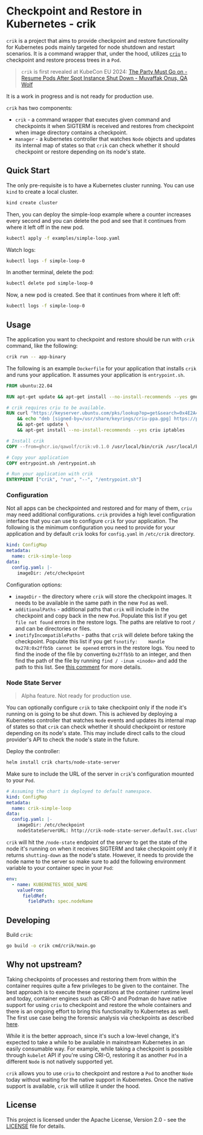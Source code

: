 # Checkpoint and Restore in Kubernetes - crik

`crik` is a project that aims to provide checkpoint and restore functionality for Kubernetes pods mainly targeted for
node shutdown and restart scenarios. It is a command wrapper that, under the hood, utilizes
[`criu`](https://github.com/checkpoint-restore/criu) to checkpoint and restore process trees in a `Pod`.

> `crik` is first revealed at KubeCon EU 2024:
> [The Party Must Go on - Resume Pods After Spot Instance Shut Down - Muvaffak Onuş, QA Wolf](https://kccnceu2024.sched.com/event/1YeP3)

It is a work in progress and is not ready for production use.

`crik` has two components:

- `crik` - a command wrapper that executes given command and checkpoints it when SIGTERM is received and restores from
  checkpoint when image directory contains a checkpoint.
- `manager` - a kubernetes controller that watches `Node` objects and updates its internal map of states so that `crik`
  can check whether it should checkpoint or restore depending on its node's state.

## Quick Start

The only pre-requisite is to have a Kubernetes cluster running. You can use `kind` to create a local cluster.

```bash
kind create cluster
```

Then, you can deploy the simple-loop example where a counter increases every second and you can delete the pod and see
that it continues from where it left off in the new pod.

```bash
kubectl apply -f examples/simple-loop.yaml
```

Watch logs:

```bash
kubectl logs -f simple-loop-0
```

In another terminal, delete the pod:

```bash
kubectl delete pod simple-loop-0
```

Now, a new pod is created. See that it continues from where it left off:

```bash
kubectl logs -f simple-loop-0
```

## Usage

The application you want to checkpoint and restore should be run with `crik` command, like the following:

```bash
crik run -- app-binary
```

The following is an example `Dockerfile` for your application that installs `crik` and runs your application. It assumes
your application is `entrypoint.sh`.

```Dockerfile
FROM ubuntu:22.04

RUN apt-get update && apt-get install --no-install-recommends --yes gnupg curl ca-certificates

# crik requires criu to be available.
RUN curl "https://keyserver.ubuntu.com/pks/lookup?op=get&search=0x4E2A48715C45AEEC077B48169B29EEC9246B6CE2" | gpg --dearmor > /usr/share/keyrings/criu-ppa.gpg \
    && echo "deb [signed-by=/usr/share/keyrings/criu-ppa.gpg] https://ppa.launchpadcontent.net/criu/ppa/ubuntu jammy main" > /etc/apt/sources.list.d/criu.list \
    && apt-get update \
    && apt-get install --no-install-recommends --yes criu iptables

# Install crik
COPY --from=ghcr.io/qawolf/crik:v0.1.0 /usr/local/bin/crik /usr/local/bin/crik

# Copy your application
COPY entrypoint.sh /entrypoint.sh

# Run your application with crik
ENTRYPOINT ["crik", "run", "--", "/entrypoint.sh"]
```

### Configuration

Not all apps can be checkpointed and restored and for many of them, `criu` may need additional configurations. `crik`
provides a high level configuration interface that you can use to configure `crik` for your application. The following
is the minimum configuration you need to provide for your application and by default `crik` looks for `config.yaml` in
`/etc/crik` directory.

```yaml
kind: ConfigMap
metadata:
  name: crik-simple-loop
data:
  config.yaml: |-
    imageDir: /etc/checkpoint
```

Configuration options:

- `imageDir` - the directory where `crik` will store the checkpoint images. It needs to be available in the same path
  in the new `Pod` as well.
- `additionalPaths` - additional paths that `crik` will include in the checkpoint and copy back in the new `Pod`. Populate
  this list if you get `file not found` errors in the restore logs. The paths are relative to root `/` and can be
  directories or files.
- `inotifyIncompatiblePaths` - paths that `crik` will delete before taking the checkpoint. Populate this list if you get
  `fsnotify: 	Handle 0x278:0x2ffb5b cannot be opened` errors in the restore logs. You need to find the inode of the
  file by converting `0x2ffb5b` to an integer, and then find the path of the file by running `find / -inum <inode>` and
  add the path to this list. See [this comment](https://github.com/checkpoint-restore/criu/issues/1187#issuecomment-1975557296) for more details.

### Node State Server

> Alpha feature. Not ready for production use.

You can optionally configure `crik` to take checkpoint only if the node it's running on is going to be shut down. This is
achieved by deploying a Kubernetes controller that watches `Node` events and updates its internal map of states so that
`crik` can check whether it should checkpoint or restore depending on its node's state. This may include direct calls
to the cloud provider's API to check the node's state in the future.

Deploy the controller:

```bash
helm install crik charts/node-state-server
```

Make sure to include the URL of the server in `crik`'s configuration mounted to your `Pod`.

```yaml
# Assuming the chart is deployed to default namespace.
kind: ConfigMap
metadata:
  name: crik-simple-loop
data:
  config.yaml: |-
    imageDir: /etc/checkpoint
    nodeStateServerURL: http://crik-node-state-server.default.svc.cluster.local:9376
```

`crik` will hit the `/node-state` endpoint of the server to get the state of the node it's running on when it receives
SIGTERM and take checkpoint only if it returns `shutting-down` as the node's state. However, it needs to provide the
node name to the server so make sure to add the following environment variable to your container spec in your `Pod`:

```yaml
env:
  - name: KUBERNETES_NODE_NAME
    valueFrom:
      fieldRef:
        fieldPath: spec.nodeName
```

## Developing

Build `crik`:

```bash
go build -o crik cmd/crik/main.go
```

## Why not upstream?

Taking checkpoints of processes and restoring them from within the container requires quite a few privileges to be given
to the container. The best approach is to execute these operations at the container runtime level and today, container
engines such as CRI-O and Podman do have native support for using `criu` to checkpoint and restore the whole containers
and there is an ongoing effort to bring this functionality to Kubernetes as well. The first use case being the forensic
analysis via checkpoints as described [here](https://kubernetes.io/blog/2023/03/10/forensic-container-analysis/).

While it is the better approach, since it's such a low-level change, it's expected to take a while to be available in
mainstream Kubernetes in an easily consumable way. For example, while taking a checkpoint is possible through `kubelet`
API if you're using CRI-O, restoring it as another `Pod` in a different `Node` is not natively supported yet.

`crik` allows you to use `criu` to checkpoint and restore a `Pod` to another `Node` today without waiting for the native
support in Kubernetes. Once the native support is available, `crik` will utilize it under the hood.

## License

This project is licensed under the Apache License, Version 2.0 - see the [LICENSE](LICENSE) file for details.
